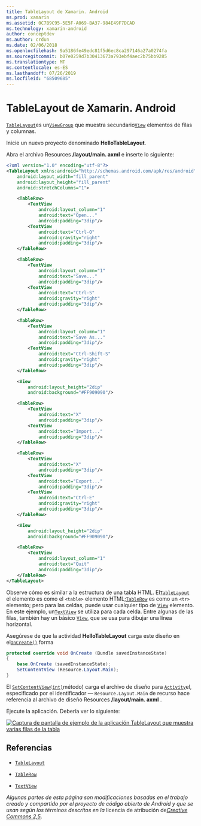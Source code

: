```yaml
---
title: TableLayout de Xamarin. Android
ms.prod: xamarin
ms.assetid: 0C7B9C95-5E5F-A069-BA37-984E49F7DCAD
ms.technology: xamarin-android
author: conceptdev
ms.author: crdun
ms.date: 02/06/2018
ms.openlocfilehash: 9a5186fe49edc81f5d6ec8ca297146a27a0274fa
ms.sourcegitcommit: b07e0259d7b30413673a793ebf4aec2b75bb9285
ms.translationtype: MT
ms.contentlocale: es-ES
ms.lasthandoff: 07/26/2019
ms.locfileid: "68509685"
---
```

# <a name="xamarinandroid-tablelayout"></a>TableLayout de Xamarin. Android

[`TableLayout`](xref:Android.Widget.TableLayout)es un[`ViewGroup`](xref:Android.Views.ViewGroup)
que muestra secundario[`View`](xref:Android.Views.View)
elementos de filas y columnas.

Inicie un nuevo proyecto denominado **HelloTableLayout**.

Abra el archivo Resources **/layout/main. axml** e inserte lo siguiente:

```xml
<?xml version="1.0" encoding="utf-8"?>
<TableLayout xmlns:android="http://schemas.android.com/apk/res/android"
    android:layout_width="fill_parent"
    android:layout_height="fill_parent"
    android:stretchColumns="1">

    <TableRow>
        <TextView
            android:layout_column="1"
            android:text="Open..."
            android:padding="3dip"/>
        <TextView
            android:text="Ctrl-O"
            android:gravity="right"
            android:padding="3dip"/>
    </TableRow>

    <TableRow>
        <TextView
            android:layout_column="1"
            android:text="Save..."
            android:padding="3dip"/>
        <TextView
            android:text="Ctrl-S"
            android:gravity="right"
            android:padding="3dip"/>
    </TableRow>

    <TableRow>
        <TextView
            android:layout_column="1"
            android:text="Save As..."
            android:padding="3dip"/>
        <TextView
            android:text="Ctrl-Shift-S"
            android:gravity="right"
            android:padding="3dip"/>
    </TableRow>

    <View
        android:layout_height="2dip"
        android:background="#FF909090"/>

    <TableRow>
        <TextView
            android:text="X"
            android:padding="3dip"/>
        <TextView
            android:text="Import..."
            android:padding="3dip"/>
    </TableRow>

    <TableRow>
        <TextView
            android:text="X"
            android:padding="3dip"/>
        <TextView
            android:text="Export..."
            android:padding="3dip"/>
        <TextView
            android:text="Ctrl-E"
            android:gravity="right"
            android:padding="3dip"/>
    </TableRow>

    <View
        android:layout_height="2dip"
        android:background="#FF909090"/>

    <TableRow>
        <TextView
            android:layout_column="1"
            android:text="Quit"
            android:padding="3dip"/>
    </TableRow>
</TableLayout>
```

Observe cómo es similar a la estructura de una tabla HTML. El[`TableLayout`](xref:Android.Widget.TableLayout)
el elemento es como el `<table>` elemento HTML;[`TableRow`](xref:Android.Widget.TableRow)
es como un `<tr>` elemento; pero para las celdas, puede usar cualquier tipo de [`View`](xref:Android.Views.View) elemento. En este ejemplo, un[`TextView`](xref:Android.Widget.TextView)
se utiliza para cada celda. Entre algunas de las filas, también hay un básico [`View`](xref:Android.Views.View), que se usa para dibujar una línea horizontal.

Asegúrese de que la actividad **HelloTableLayout** carga este diseño en el[`OnCreate()`](xref:Android.App.Activity.OnCreate*)
forma

```csharp
protected override void OnCreate (Bundle savedInstanceState)
{
    base.OnCreate (savedInstanceState);
    SetContentView (Resource.Layout.Main);
}
```

El [`SetContentView(int)`](xref:Android.App.Activity.SetContentView*)método) carga el archivo de diseño para [`Activity`](xref:Android.App.Activity)el, especificado por el identificador &mdash; `Resource.Layout.Main` de recurso hace referencia al archivo de diseño Resources **/layout/main. axml** .

Ejecute la aplicación. Debería ver lo siguiente:

[![Captura de pantalla de ejemplo de la aplicación TableLayout que muestra varias filas de la tabla](table-layout-images/helloviews3.png)](table-layout-images/helloviews3.png#lightbox)



## <a name="references"></a>Referencias

-   [`TableLayout`](xref:Android.Widget.TableLayout) 

-   [`TableRow`](xref:Android.Widget.TableRow) 

-   [`TextView`](xref:Android.Widget.TextView) 

*Algunas partes de esta página son modificaciones basadas en el trabajo creado y compartido por el proyecto de código abierto de Android y que se usan según los términos descritos en la*
licencia de atribución de[*Creative Commons 2,5*](http://creativecommons.org/licenses/by/2.5/).
